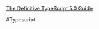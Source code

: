 
[The Definitive TypeScript 5.0 Guide](https://www.sitepen.com/blog/update-the-definitive-typescript-guide)

#Typescript
